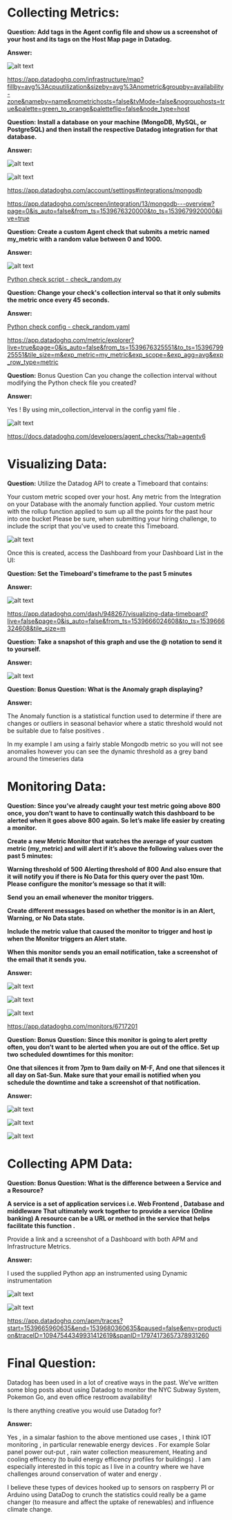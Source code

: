 
# Collecting Metrics:

**Question: Add tags in the Agent config file and show us a screenshot of your host and its tags on the Host Map page in Datadog.**

**Answer:**

![alt text](https://github.com/grantker/hiring-engineers/blob/master/images/CollectingMetrics-1.png)
      

https://app.datadoghq.com/infrastructure/map?fillby=avg%3Acpuutilization&sizeby=avg%3Anometric&groupby=availability-zone&nameby=name&nometrichosts=false&tvMode=false&nogrouphosts=true&palette=green_to_orange&paletteflip=false&node_type=host


**Question: Install a database on your machine (MongoDB, MySQL, or PostgreSQL) and then install the respective Datadog integration for that database.**

**Answer:**

![alt text](https://github.com/grantker/hiring-engineers/blob/master/images/CollectingMetrics-2.1.png)

![alt text](https://github.com/grantker/hiring-engineers/blob/master/images/CollectingMetrics-2.2.png)

https://app.datadoghq.com/account/settings#integrations/mongodb

https://app.datadoghq.com/screen/integration/13/mongodb---overview?page=0&is_auto=false&from_ts=1539676320000&to_ts=1539679920000&live=true



**Question: Create a custom Agent check that submits a metric named my_metric with a random value between 0 and 1000.**

**Answer:**

![alt text](https://github.com/grantker/hiring-engineers/blob/master/images/CollectingMetrics-3-4.png)

[Python check script - check_random.py](https://github.com/grantker/hiring-engineers/blob/master/DD-Scripts/check_random.py)


**Question: Change your check's collection interval so that it only submits the metric once every 45 seconds.**

**Answer:**

[Python check config - check_random.yaml](https://github.com/grantker/hiring-engineers/blob/master/DD-Scripts/check_random.yaml)


https://app.datadoghq.com/metric/explorer?live=true&page=0&is_auto=false&from_ts=1539676325551&to_ts=1539679925551&tile_size=m&exp_metric=my_metric&exp_scope=&exp_agg=avg&exp_row_type=metric


**Question:** Bonus Question Can you change the collection interval without modifying the Python check file you created?

**Answer:**

Yes ! By using min_collection_interval in the config yaml file .

![alt text](https://github.com/grantker/hiring-engineers/blob/master/images/CollectingMetricsBonus.png)

https://docs.datadoghq.com/developers/agent_checks/?tab=agentv6


# Visualizing Data:

**Question:** Utilize the Datadog API to create a Timeboard that contains:

Your custom metric scoped over your host.
Any metric from the Integration on your Database with the anomaly function applied.
Your custom metric with the rollup function applied to sum up all the points for the past hour into one bucket
Please be sure, when submitting your hiring challenge, to include the script that you've used to create this Timeboard.

![alt text](https://github.com/grantker/hiring-engineers/blob/master/images/VisualizingData-1.png)

Once this is created, access the Dashboard from your Dashboard List in the UI:

**Question: Set the Timeboard's timeframe to the past 5 minutes**

**Answer:**

![alt text](https://github.com/grantker/hiring-engineers/blob/master/images/VisualizingData-2.png)


https://app.datadoghq.com/dash/948267/visualizing-data-timeboard?live=false&page=0&is_auto=false&from_ts=1539666024608&to_ts=1539666324608&tile_size=m

**Question: Take a snapshot of this graph and use the @ notation to send it to yourself.**

**Answer:**

![alt text](https://github.com/grantker/hiring-engineers/blob/master/images/VisualizingData-3.png)

**Question: Bonus Question: What is the Anomaly graph displaying?**

**Answer:**

The Anomaly function is a statistical function used to determine if there are changes or outliers in seasonal behavior where a static threshold would not be suitable due to false positives .

In my example I am using a fairly stable Mongodb metric so you will not see anomalies however you can see the dynamic threshold as a grey band around the timeseries data 

# Monitoring Data:

**Question: Since you’ve already caught your test metric going above 800 once, you don’t want to have to continually watch this dashboard to be alerted when it goes above 800 again. So let’s make life easier by creating a monitor.**

**Create a new Metric Monitor that watches the average of your custom metric (my_metric) and will alert if it’s above the following values over the past 5 minutes:**

**Warning threshold of 500**
**Alerting threshold of 800**
**And also ensure that it will notify you if there is No Data for this query over the past 10m.**
**Please configure the monitor’s message so that it will:**

**Send you an email whenever the monitor triggers.**

**Create different messages based on whether the monitor is in an Alert, Warning, or No Data state.**

**Include the metric value that caused the monitor to trigger and host ip when the Monitor triggers an Alert state.**

**When this monitor sends you an email notification, take a screenshot of the email that it sends you.**

**Answer:**

![alt text](https://github.com/grantker/hiring-engineers/blob/master/images/MonitoringData-1.png)

![alt text](https://github.com/grantker/hiring-engineers/blob/master/images/MonitoringData-3.png)

![alt text](https://github.com/grantker/hiring-engineers/blob/master/images/MonitoringData-4.png)

https://app.datadoghq.com/monitors/6717201

**Question: Bonus Question: Since this monitor is going to alert pretty often, you don’t want to be alerted when you are out of the office. Set up two scheduled downtimes for this monitor:**

**One that silences it from 7pm to 9am daily on M-F,
And one that silences it all day on Sat-Sun.
Make sure that your email is notified when you schedule the downtime and take a screenshot of that notification.**

**Answer:**

![alt text](https://github.com/grantker/hiring-engineers/blob/master/images/MonitoringData-2.png)

![alt text](https://github.com/grantker/hiring-engineers/blob/master/images/MonitoringData-5.png)

![alt text](https://github.com/grantker/hiring-engineers/blob/master/images/MonitoringData-6.png)


# Collecting APM Data:

**Question: Bonus Question: What is the difference between a Service and a Resource?**

**A service is a set of application services i.e. Web Frontend , Database and middleware 
That ultimately work together to provide a service (Online banking)
A resource can be a URL or method in the service that helps facilitate this function .**


Provide a link and a screenshot of a Dashboard with both APM and Infrastructure Metrics.

**Answer:**

I used the supplied Python app an instrumented using Dynamic instrumentation 

![alt text](https://github.com/grantker/hiring-engineers/blob/master/images/CollectingAPMData-2.png)

![alt text](https://github.com/grantker/hiring-engineers/blob/master/images/CollectingAPMData-1.png)

https://app.datadoghq.com/apm/traces?start=1539665960635&end=1539680360635&paused=false&env=production&traceID=10947544349931412619&spanID=17974173657378931260

# Final Question:

Datadog has been used in a lot of creative ways in the past. We’ve written some blog posts about using Datadog to monitor the NYC Subway System, Pokemon Go, and even office restroom availability!

Is there anything creative you would use Datadog for?

**Answer:**

Yes , in a simalar fashion to the above mentioned use cases ,
I think IOT monitoring , in particular renewable energy devices .
For example Solar panel power out-put , rain water collection measurement, Heating and cooling efficency (to build energy efficency profiles for buildings) . I am especially interested in this topic as I live in a country where we have challenges around conservation of water and energy .

I believe these types of devices hooked up to sensors on raspberry PI or Arduino using DataDog to crunch the statistics could really be a game changer (to measure and affect the uptake of renewables) and influence climate change.


